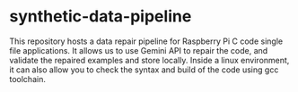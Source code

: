 # synthetic-data-pipeline
This repository hosts a data repair pipeline for Raspberry Pi C code single file applications. It allows us to use Gemini API to repair the code, and validate the repaired examples and store locally. Inside a linux environment, it can also allow you to check the syntax and build of the code using gcc toolchain.
